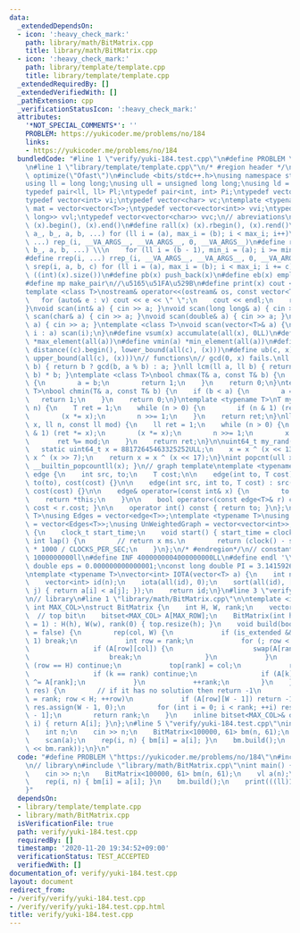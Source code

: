```yaml
---
data:
  _extendedDependsOn:
  - icon: ':heavy_check_mark:'
    path: library/math/BitMatrix.cpp
    title: library/math/BitMatrix.cpp
  - icon: ':heavy_check_mark:'
    path: library/template/template.cpp
    title: library/template/template.cpp
  _extendedRequiredBy: []
  _extendedVerifiedWith: []
  _pathExtension: cpp
  _verificationStatusIcon: ':heavy_check_mark:'
  attributes:
    '*NOT_SPECIAL_COMMENTS*': ''
    PROBLEM: https://yukicoder.me/problems/no/184
    links:
    - https://yukicoder.me/problems/no/184
  bundledCode: "#line 1 \"verify/yuki-184.test.cpp\"\n#define PROBLEM \"https://yukicoder.me/problems/no/184\"\
    \n#line 1 \"library/template/template.cpp\"\n/* #region header */\n\n#pragma GCC\
    \ optimize(\"Ofast\")\n#include <bits/stdc++.h>\nusing namespace std;\n// types\n\
    using ll = long long;\nusing ull = unsigned long long;\nusing ld = long double;\n\
    typedef pair<ll, ll> Pl;\ntypedef pair<int, int> Pi;\ntypedef vector<ll> vl;\n\
    typedef vector<int> vi;\ntypedef vector<char> vc;\ntemplate <typename T>\nusing\
    \ mat = vector<vector<T>>;\ntypedef vector<vector<int>> vvi;\ntypedef vector<vector<long\
    \ long>> vvl;\ntypedef vector<vector<char>> vvc;\n// abreviations\n#define all(x)\
    \ (x).begin(), (x).end()\n#define rall(x) (x).rbegin(), (x).rend()\n#define rep_(i,\
    \ a_, b_, a, b, ...) for (ll i = (a), max_i = (b); i < max_i; i++)\n#define rep(i,\
    \ ...) rep_(i, __VA_ARGS__, __VA_ARGS__, 0, __VA_ARGS__)\n#define rrep_(i, a_,\
    \ b_, a, b, ...) \\\n    for (ll i = (b - 1), min_i = (a); i >= min_i; i--)\n\
    #define rrep(i, ...) rrep_(i, __VA_ARGS__, __VA_ARGS__, 0, __VA_ARGS__)\n#define\
    \ srep(i, a, b, c) for (ll i = (a), max_i = (b); i < max_i; i += c)\n#define SZ(x)\
    \ ((int)(x).size())\n#define pb(x) push_back(x)\n#define eb(x) emplace_back(x)\n\
    #define mp make_pair\n//\u5165\u51FA\u529B\n#define print(x) cout << x << endl\n\
    template <class T>\nostream& operator<<(ostream& os, const vector<T>& v) {\n \
    \   for (auto& e : v) cout << e << \" \";\n    cout << endl;\n    return os;\n\
    }\nvoid scan(int& a) { cin >> a; }\nvoid scan(long long& a) { cin >> a; }\nvoid\
    \ scan(char& a) { cin >> a; }\nvoid scan(double& a) { cin >> a; }\nvoid scan(string&\
    \ a) { cin >> a; }\ntemplate <class T>\nvoid scan(vector<T>& a) {\n    for (auto&\
    \ i : a) scan(i);\n}\n#define vsum(x) accumulate(all(x), 0LL)\n#define vmax(a)\
    \ *max_element(all(a))\n#define vmin(a) *min_element(all(a))\n#define lb(c, x)\
    \ distance((c).begin(), lower_bound(all(c), (x)))\n#define ub(c, x) distance((c).begin(),\
    \ upper_bound(all(c), (x)))\n// functions\n// gcd(0, x) fails.\nll gcd(ll a, ll\
    \ b) { return b ? gcd(b, a % b) : a; }\nll lcm(ll a, ll b) { return a / gcd(a,\
    \ b) * b; }\ntemplate <class T>\nbool chmax(T& a, const T& b) {\n    if (a < b)\
    \ {\n        a = b;\n        return 1;\n    }\n    return 0;\n}\ntemplate <class\
    \ T>\nbool chmin(T& a, const T& b) {\n    if (b < a) {\n        a = b;\n     \
    \   return 1;\n    }\n    return 0;\n}\ntemplate <typename T>\nT mypow(T x, ll\
    \ n) {\n    T ret = 1;\n    while (n > 0) {\n        if (n & 1) (ret *= x);\n\
    \        (x *= x);\n        n >>= 1;\n    }\n    return ret;\n}\nll modpow(ll\
    \ x, ll n, const ll mod) {\n    ll ret = 1;\n    while (n > 0) {\n        if (n\
    \ & 1) (ret *= x);\n        (x *= x);\n        n >>= 1;\n        x %= mod;\n \
    \       ret %= mod;\n    }\n    return ret;\n}\n\nuint64_t my_rand(void) {\n \
    \   static uint64_t x = 88172645463325252ULL;\n    x = x ^ (x << 13);\n    x =\
    \ x ^ (x >> 7);\n    return x = x ^ (x << 17);\n}\nint popcnt(ull x) { return\
    \ __builtin_popcountll(x); }\n// graph template\ntemplate <typename T>\nstruct\
    \ edge {\n    int src, to;\n    T cost;\n\n    edge(int to, T cost) : src(-1),\
    \ to(to), cost(cost) {}\n\n    edge(int src, int to, T cost) : src(src), to(to),\
    \ cost(cost) {}\n\n    edge& operator=(const int& x) {\n        to = x;\n    \
    \    return *this;\n    }\n\n    bool operator<(const edge<T>& r) const { return\
    \ cost < r.cost; }\n\n    operator int() const { return to; }\n};\ntemplate <typename\
    \ T>\nusing Edges = vector<edge<T>>;\ntemplate <typename T>\nusing WeightedGraph\
    \ = vector<Edges<T>>;\nusing UnWeightedGraph = vector<vector<int>>;\nstruct Timer\
    \ {\n    clock_t start_time;\n    void start() { start_time = clock(); }\n   \
    \ int lap() {\n        // return x ms.\n        return (clock() - start_time)\
    \ * 1000 / CLOCKS_PER_SEC;\n    }\n};\n/* #endregion*/\n// constant\n#define inf\
    \ 1000000000ll\n#define INF 4000000004000000000LL\n#define endl '\\n'\nconst long\
    \ double eps = 0.000000000000001;\nconst long double PI = 3.141592653589793;\n\
    \ntemplate <typename T>\nvector<int> IOTA(vector<T> a) {\n    int n = a.size();\n\
    \    vector<int> id(n);\n    iota(all(id), 0);\n    sort(all(id), [&](int i, int\
    \ j) { return a[i] < a[j]; });\n    return id;\n}\n#line 3 \"verify/yuki-184.test.cpp\"\
    \n// library\n#line 1 \"library/math/BitMatrix.cpp\"\n\ntemplate <int MAX_ROW,\
    \ int MAX_COL>\nstruct BitMatrix {\n    int H, W, rank;\n    vector<int> top;\
    \  // top bit\n    bitset<MAX_COL> A[MAX_ROW];\n    BitMatrix(int h = 1, int w\
    \ = 1) : H(h), W(w), rank(0) { top.resize(h); }\n    void build(bool is_extended\
    \ = false) {\n        rep(col, W) {\n            if (is_extended && col == W -\
    \ 1) break;\n            int row = rank;\n            for (; row < H; ++row) {\n\
    \                if (A[row][col]) {\n                    swap(A[rank], A[row]);\n\
    \                    break;\n                }\n            }\n            if\
    \ (row == H) continue;\n            top[rank] = col;\n            rep(k, H) {\n\
    \                if (k == rank) continue;\n                if (A[k][col]) A[k]\
    \ ^= A[rank];\n            }\n            ++rank;\n        }\n    }\n    int solve(vector<int>&\
    \ res) {\n        // if it has no solution then return -1\n        for (int row\
    \ = rank; row < H; ++row)\n            if (A[row][W - 1]) return -1;\n       \
    \ res.assign(W - 1, 0);\n        for (int i = 0; i < rank; ++i) res[i] = A[i][W\
    \ - 1];\n        return rank;\n    }\n    inline bitset<MAX_COL>& operator[](int\
    \ i) { return A[i]; }\n};\n#line 5 \"verify/yuki-184.test.cpp\"\nint main() {\n\
    \    int n;\n    cin >> n;\n    BitMatrix<100000, 61> bm(n, 61);\n    vl a(n);\n\
    \    scan(a);\n    rep(i, n) { bm[i] = a[i]; }\n    bm.build();\n    print(((ll)1\
    \ << bm.rank));\n}\n"
  code: "#define PROBLEM \"https://yukicoder.me/problems/no/184\"\n#include \"library/template/template.cpp\"\
    \n// library\n#include \"library/math/BitMatrix.cpp\"\nint main() {\n    int n;\n\
    \    cin >> n;\n    BitMatrix<100000, 61> bm(n, 61);\n    vl a(n);\n    scan(a);\n\
    \    rep(i, n) { bm[i] = a[i]; }\n    bm.build();\n    print(((ll)1 << bm.rank));\n\
    }"
  dependsOn:
  - library/template/template.cpp
  - library/math/BitMatrix.cpp
  isVerificationFile: true
  path: verify/yuki-184.test.cpp
  requiredBy: []
  timestamp: '2020-11-20 19:34:52+09:00'
  verificationStatus: TEST_ACCEPTED
  verifiedWith: []
documentation_of: verify/yuki-184.test.cpp
layout: document
redirect_from:
- /verify/verify/yuki-184.test.cpp
- /verify/verify/yuki-184.test.cpp.html
title: verify/yuki-184.test.cpp
---
```

